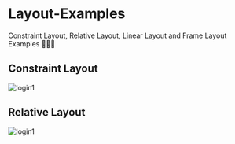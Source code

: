 # Layout-Examples
Constraint Layout, Relative Layout, Linear Layout and Frame Layout Examples 🧙🏻‍♀️
## Constraint Layout
![login1](https://user-images.githubusercontent.com/47380312/108592072-17109100-737d-11eb-8ac4-4a203c3a537d.JPG)
## Relative Layout
![login1](https://user-images.githubusercontent.com/47380312/108593046-61e0d780-7382-11eb-9508-1d1412c5b5d4.JPG)
